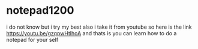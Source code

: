 # notepad1200
i do not know but i try my best 
also i take it from youtube 
so here is the link 
https://youtu.be/gzqpwHtlhoA
and thats is you can learn how to do a notepad for your self

